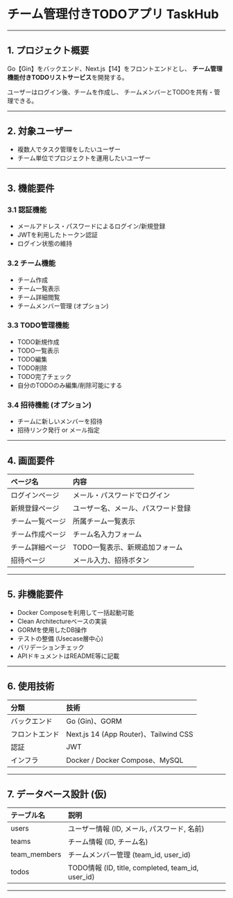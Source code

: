 # チーム管理付きTODOアプリ TaskHub

---

## 1. プロジェクト概要

Go【Gin】をバックエンド、Next.js【14】をフロントエンドとし、
**チーム管理機能付きTODOリストサービス**を開発する。

ユーザーはログイン後、チームを作成し、
チームメンバーとTODOを共有・管理できる。

---

## 2. 対象ユーザー

- 複数人でタスク管理をしたいユーザー
- チーム単位でプロジェクトを運用したいユーザー

---

## 3. 機能要件

### 3.1 認証機能

- メールアドレス・パスワードによるログイン/新規登録
- JWTを利用したトークン認証
- ログイン状態の維持

### 3.2 チーム機能

- チーム作成
- チーム一覧表示
- チーム詳細閲覧
- チームメンバー管理 (オプション)

### 3.3 TODO管理機能

- TODO新規作成
- TODO一覧表示
- TODO編集
- TODO削除
- TODO完了チェック
- 自分のTODOのみ編集/削除可能にする

### 3.4 招待機能 (オプション)

- チームに新しいメンバーを招待
- 招待リンク発行 or メール指定

---

## 4. 画面要件

| ページ名 | 内容 |
|:--|:--|
| ログインページ | メール・パスワードでログイン |
| 新規登録ページ | ユーザー名、メール、パスワード登録 |
| チーム一覧ページ | 所属チーム一覧表示 |
| チーム作成ページ | チーム名入力フォーム |
| チーム詳細ページ | TODO一覧表示、新規追加フォーム |
| 招待ページ | メール入力、招待ボタン |

---

## 5. 非機能要件

- Docker Composeを利用して一括起動可能
- Clean Architectureベースの実装
- GORMを使用したDB操作
- テストの整備 (Usecase層中心)
- バリデーションチェック
- APIドキュメントはREADME等に記載

---

## 6. 使用技術

| 分類 | 技術 |
|:--|:--|
| バックエンド | Go (Gin)、GORM |
| フロントエンド | Next.js 14 (App Router)、Tailwind CSS |
| 認証 | JWT |
| インフラ | Docker / Docker Compose、MySQL |

---

## 7. データベース設計 (仮)

| テーブル名 | 説明 |
|:--|:--|
| users | ユーザー情報 (ID, メール, パスワード, 名前) |
| teams | チーム情報 (ID, チーム名) |
| team_members | チームメンバー管理 (team_id, user_id) |
| todos | TODO情報 (ID, title, completed, team_id, user_id) |

---